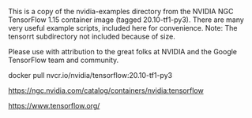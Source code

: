 This is a copy of the nvidia-examples directory from the NVIDIA NGC TensorFlow 1.15 container image (tagged 20.10-tf1-py3). There are many very useful example scripts, included here for convenience.  Note: The tensorrt subdirectory not included because of size.

Please use with attribution to the great folks at NVIDIA and the Google TensorFlow team and community. 

docker pull nvcr.io/nvidia/tensorflow:20.10-tf1-py3

https://ngc.nvidia.com/catalog/containers/nvidia:tensorflow

https://www.tensorflow.org/


